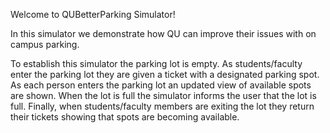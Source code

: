 Welcome to QUBetterParking Simulator!

In this simulator we demonstrate how QU can improve their issues with on campus parking.

To establish this simulator the parking lot is empty. As students/faculty enter the parking lot they are given a ticket with a designated parking spot. As each person enters the parking lot an updated view of available spots are shown. When the lot is full the simulator informs the user that the lot is full. Finally, when students/faculty members are exiting the lot they return their tickets showing that spots are becoming available.